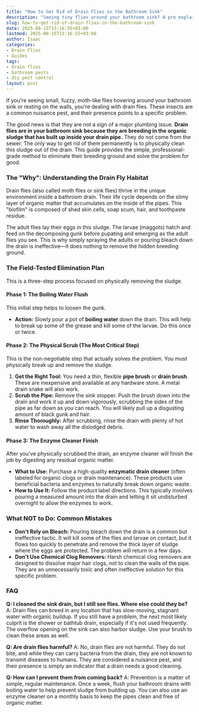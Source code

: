 ```yaml
---
title: "How to Get Rid of Drain Flies in the Bathroom Sink"
description: "Seeing tiny flies around your bathroom sink? A pro explains what drain flies are, why they're there, and a field-tested plan to eliminate them from your drain for good."
slug: how-to-get-rid-of-drain-flies-in-the-bathroom-sink
date: 2025-08-15T15:16:55+03:00
lastmod: 2025-08-15T15:16:55+03:00
author: Isaac
categories:
- Drain Flies
- Guides
tags:
- drain flies
- bathroom pests
- diy pest control
layout: post
---
```

If you're seeing small, fuzzy, moth-like flies hovering around your bathroom sink or resting on the walls, you're dealing with drain flies. These insects are a common nuisance pest, and their presence points to a specific problem.

The good news is that they are not a sign of a major plumbing issue. **Drain flies are in your bathroom sink because they are breeding in the organic sludge that has built up inside your drain pipe.** They do not come from the sewer. The only way to get rid of them permanently is to physically clean this sludge out of the drain. This guide provides the simple, professional-grade method to eliminate their breeding ground and solve the problem for good.

### The "Why": Understanding the Drain Fly Habitat

Drain flies (also called moth flies or sink flies) thrive in the unique environment inside a bathroom drain. Their life cycle depends on the slimy layer of organic matter that accumulates on the inside of the pipes. This "biofilm" is composed of shed skin cells, soap scum, hair, and toothpaste residue.

The adult flies lay their eggs in this sludge. The larvae (maggots) hatch and feed on the decomposing gunk before pupating and emerging as the adult flies you see. This is why simply spraying the adults or pouring bleach down the drain is ineffective—it does nothing to remove the hidden breeding ground.

### The Field-Tested Elimination Plan

This is a three-step process focused on physically removing the sludge.

#### Phase 1: The Boiling Water Flush

This initial step helps to loosen the gunk.
*   **Action:** Slowly pour a pot of **boiling water** down the drain. This will help to break up some of the grease and kill some of the larvae. Do this once or twice.

#### Phase 2: The Physical Scrub (The Most Critical Step)

This is the non-negotiable step that actually solves the problem. You must physically break up and remove the sludge.

1.  **Get the Right Tool:** You need a thin, flexible **pipe brush** or **drain brush**. These are inexpensive and available at any hardware store. A metal drain snake will also work.
2.  **Scrub the Pipe:** Remove the sink stopper. Push the brush down into the drain and work it up and down vigorously, scrubbing the sides of the pipe as far down as you can reach. You will likely pull up a disgusting amount of black gunk and hair.
3.  **Rinse Thoroughly:** After scrubbing, rinse the drain with plenty of hot water to wash away all the dislodged debris.

#### Phase 3: The Enzyme Cleaner Finish

After you've physically scrubbed the drain, an enzyme cleaner will finish the job by digesting any residual organic matter.

*   **What to Use:** Purchase a high-quality **enzymatic drain cleaner** (often labeled for organic clogs or drain maintenance). These products use beneficial bacteria and enzymes to naturally break down organic waste.
*   **How to Use It:** Follow the product label directions. This typically involves pouring a measured amount into the drain and letting it sit undisturbed overnight to allow the enzymes to work.

### What NOT to Do: Common Mistakes

*   **Don't Rely on Bleach:** Pouring bleach down the drain is a common but ineffective tactic. It will kill some of the flies and larvae on contact, but it flows too quickly to penetrate and remove the thick layer of sludge where the eggs are protected. The problem will return in a few days.
*   **Don't Use Chemical Clog Removers:** Harsh chemical clog removers are designed to dissolve major hair clogs, not to clean the walls of the pipe. They are an unnecessarily toxic and often ineffective solution for this specific problem.

### FAQ

**Q: I cleaned the sink drain, but I still see flies. Where else could they be?**
A: Drain flies can breed in any location that has slow-moving, stagnant water with organic buildup. If you still have a problem, the next most likely culprit is the shower or bathtub drain, especially if it's not used frequently. The overflow opening on the sink can also harbor sludge. Use your brush to clean these areas as well.

**Q: Are drain flies harmful?**
A: No, drain flies are not harmful. They do not bite, and while they can carry bacteria from the drain, they are not known to transmit diseases to humans. They are considered a nuisance pest, and their presence is simply an indicator that a drain needs a good cleaning.

**Q: How can I prevent them from coming back?**
A: Prevention is a matter of simple, regular maintenance. Once a week, flush your bathroom drains with boiling water to help prevent sludge from building up. You can also use an enzyme cleaner on a monthly basis to keep the pipes clean and free of organic matter.
